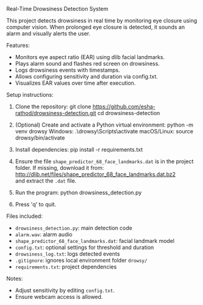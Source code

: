 Real-Time Drowsiness Detection System

This project detects drowsiness in real time by monitoring eye closure using computer vision. When prolonged eye closure is detected, it sounds an alarm and visually alerts the user.

Features:
- Monitors eye aspect ratio (EAR) using dlib facial landmarks.
- Plays alarm sound and flashes red screen on drowsiness.
- Logs drowsiness events with timestamps.
- Allows configuring sensitivity and duration via config.txt.
- Visualizes EAR values over time after execution.

Setup instructions:

1. Clone the repository:
git clone https://github.com/esha-rathod/drowsiness-detection.git
cd drowsiness-detection

2. (Optional) Create and activate a Python virtual environment: python -m venv drowsy
Windows:
.\drowsy\Scripts\activate
macOS/Linux:
source drowsy/bin/activate

3. Install dependencies:
pip install -r requirements.txt


4. Ensure the file `shape_predictor_68_face_landmarks.dat` is in the project folder. If missing, download it from:  
http://dlib.net/files/shape_predictor_68_face_landmarks.dat.bz2  
and extract the `.dat` file.

5. Run the program: python drowsiness_detection.py

6. Press 'q' to quit.

Files included:
- `drowsiness_detection.py`: main detection code
- `alarm.wav`: alarm audio
- `shape_predictor_68_face_landmarks.dat`: facial landmark model
- `config.txt`: optional settings for threshold and duration
- `drowsiness_log.txt`: logs detected events
- `.gitignore`: ignores local environment folder `drowsy/`
- `requirements.txt`: project dependencies

Notes:
- Adjust sensitivity by editing `config.txt`.
- Ensure webcam access is allowed.



